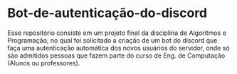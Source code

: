 # Bot-de-autenticação-do-discord
Esse repositório consiste em um projeto final da disciplina de Algoritmos e Programação, no qual foi solicitado a criação de um bot do discord que faça uma autenticação automática dos novos usuários do servidor, onde só são admitidos pessoas que fazem parte do curso de Eng. de Computação (Alunos ou professores).
